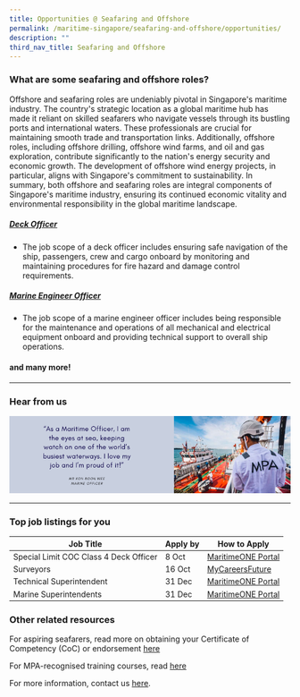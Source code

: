 ```yaml
---
title: Opportunities @ Seafaring and Offshore
permalink: /maritime-singapore/seafaring-and-offshore/opportunities/
description: ""
third_nav_title: Seafaring and Offshore
---
```


### What are some seafaring and offshore roles?

Offshore and seafaring roles are undeniably pivotal in Singapore's maritime industry. The country's strategic location as a global maritime hub has made it reliant on skilled seafarers who navigate vessels through its bustling ports and international waters. These professionals are crucial for maintaining smooth trade and transportation links. Additionally, offshore roles, including offshore drilling, offshore wind farms, and oil and gas exploration, contribute significantly to the nation's energy security and economic growth. The development of offshore wind energy projects, in particular, aligns with Singapore's commitment to sustainability. In summary, both offshore and seafaring roles are integral components of Singapore's maritime industry, ensuring its continued economic vitality and environmental responsibility in the global maritime landscape.

##### [Deck Officer](https://www.maritimeone.sg/article-detail/deck-officer)
* The job scope of a deck officer includes ensuring safe navigation of the ship, passengers, crew and cargo onboard by monitoring and maintaining procedures for fire hazard and damage control requirements.


##### [Marine Engineer Officer](https://www.maritimeone.sg/article-detail/marine-engineer-officer)
* The job scope of a marine engineer officer includes being responsible for the maintenance and operations of all mechanical and electrical equipment onboard and providing technical support to overall ship operations.

#### and many more!
 
 <hr>

### Hear from us
![](/images/sample%20profilling%20banner%20(offshore).png)

 <hr>

### Top job listings for you

| Job Title | Apply by | How to Apply |
| -------- | -------- | -------- |
| Special Limit COC Class 4 Deck Officer | 8 Oct | [MaritimeONE Portal](https://www.maritimeone.sg/job-detail/FQD10317F3P6KSK0JDO7) |
| Surveyors | 16 Oct |[MyCareersFuture](https://www.mycareersfuture.gov.sg/job/engineering/land-surveyor-united-surveyors-91e623dae9d54ec09ec6a2b18d6027e3) |
| Technical Superintendent | 31 Dec | [MaritimeONE Portal](https://www.maritimeone.sg/job-detail/85KQ8OX6W8XJT5A6Y1A3) |
| Marine Superintendents | 31 Dec |[MaritimeONE Portal](https://www.maritimeone.sg/job-detail/90PNUFPU6LQPUG8XXP19) |


 
### Other related resources
For aspiring seafarers, read more on obtaining your Certificate of Competency (CoC) or endorsement [here](https://www.mpa.gov.sg/singapore-registry-of-ships/seafarer-training-and-certification/seafarer-certification)

For MPA-recognised training courses, read [here](https://www.mpa.gov.sg/singapore-registry-of-ships/seafarer-training-and-certification/training-courses)

For more information, contact us [here](/contact-us/).